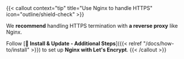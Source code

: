 <div></div>
{{< callout context="tip" title="Use Nginx to handle HTTPS" icon="outline/shield-check" >}}

We **recommend** handling HTTPS termination with **a reverse proxy** like Nginx.

Follow
[**🔧 Install & Update - Additional Steps**]({{< relref "/docs/how-to/install" >}}) to set up **Nginx with Let's Encrypt**.
{{< /callout >}}
